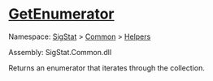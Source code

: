 # [GetEnumerator](./HierarchyElement-100664014.md)

Namespace: [SigStat]() > [Common](./../../README.md) > [Helpers](./../README.md)

Assembly: SigStat.Common.dll

Returns an enumerator that iterates through the collection.
